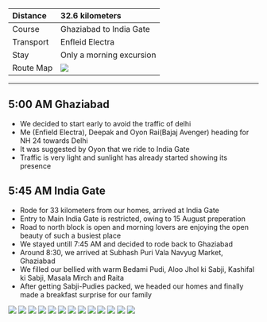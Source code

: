 | Distance | 32.6 kilometers |
| :--- | :--- |
| Course | Ghaziabad to India Gate |
| Transport | Enfleid Electra |
| Stay |  Only a morning excursion |
| Route Map |![](https://github.com/inbravo/travel/blob/master/august-2017/images/i/route-map.jpg)|

---

##  5:00 AM Ghaziabad
*	We decided to start early to avoid the traffic of delhi
*	Me (Enfield Electra), Deepak and Oyon Rai(Bajaj Avenger) heading for NH 24 towards Delhi
*	It was suggested by Oyon that we ride to India Gate
*	Traffic is very light and sunlight has already started showing its presence

##  5:45 AM India Gate
*	Rode for 33 kilometers from our homes, arrived at India Gate
*	Entry to Main India Gate is restricted, owing to 15 August preperation
*	Road to north block is open and morning lovers are enjoying the open beauty of such a busiest place
* We stayed untill 7:45 AM and decided to rode back to Ghaziabad
* Around 8:30, we arrived at Subhash Puri Vala Navyug Market, Ghaziabad
* We filled our bellied with warm Bedami Pudi, Aloo Jhol ki Sabji, Kashifal ki Sabji, Masala Mirch and Raita
* After getting Sabji-Pudies packed, we headed our homes and finally made a breakfast surprise for our family 

![](https://github.com/inbravo/travel/blob/master/august-2017/images/i/IMG_20170812_062001.jpg)
![](https://github.com/inbravo/travel/blob/master/august-2017/images/i/IMG_20170812_063254.jpg)
![](https://github.com/inbravo/travel/blob/master/august-2017/images/i/IMG_20170812_063246.jpg)
![](https://github.com/inbravo/travel/blob/master/august-2017/images/i/IMG_20170812_064506.jpg)
![](https://github.com/inbravo/travel/blob/master/august-2017/images/i/IMG_20170812_060500.jpg)
![](https://github.com/inbravo/travel/blob/master/august-2017/images/i/IMG_1035.jpg)
![](https://github.com/inbravo/travel/blob/master/august-2017/images/i/IMG_1143.jpg)
![](https://github.com/inbravo/travel/blob/master/august-2017/images/i/IMG_1123.jpg)
![](https://github.com/inbravo/travel/blob/master/august-2017/images/i/IMG_1138.jpg)
![](https://github.com/inbravo/travel/blob/master/august-2017/images/i/IMG_1029.jpg)
![](https://github.com/inbravo/travel/blob/master/august-2017/images/i/IMG_1007.jpg)
![](https://github.com/inbravo/travel/blob/master/august-2017/images/i/IMG_20170812_063340.jpg)
![](https://github.com/inbravo/travel/blob/master/august-2017/images/i/IMG_20170812_082626.jpg)







